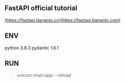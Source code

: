 ## FastAPI official tutorial

[https://fastapi.tiangolo.co](https://fastapi.tiangolo.com)

## ENV
python 3.8.3
pydantic   1.6.1  

## RUN
> uvicorn main:app --reload
